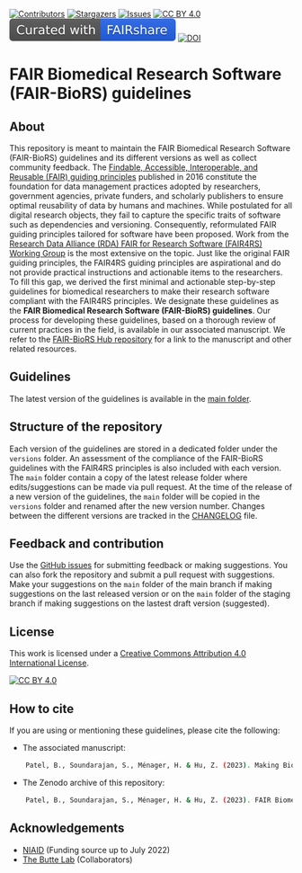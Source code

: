 [![Contributors][contributors-shield]][contributors-url]
[![Stargazers][stars-shield]][stars-url]
[![Issues][issues-shield]][issues-url]
[![CC BY 4.0][cc-by-shield]][cc-by]
[![Curated with FAIRshare][fairshare-shield]][fairshare-url]
[![DOI](https://zenodo.org/badge/DOI/10.5281/zenodo.6604538.svg)](https://doi.org/10.5281/zenodo.6604538)

[contributors-shield]: https://img.shields.io/github/contributors/FAIR-BioRS/Guidelines.svg?style=flat-square
[contributors-url]: https://github.com/FAIR-BioRS/Guidelines/graphs/contributors
[stars-shield]: https://img.shields.io/github/stars/FAIR-BioRS/Guidelines.svg?style=flat-square
[stars-url]: https://github.com/FAIR-BioRS/Guidelines/stargazers
[issues-shield]: https://img.shields.io/github/issues/FAIR-BioRS/Guidelines.svg?style=flat-square
[issues-url]: https://github.com/FAIR-BioRS/Guidelines/issues
[cc-by]: http://creativecommons.org/licenses/by/4.0/
[cc-by-image]: https://i.creativecommons.org/l/by/4.0/88x31.png
[cc-by-shield]: https://img.shields.io/badge/License-CC%20BY%204.0-lightgrey.svg
[fairshare-shield]: https://raw.githubusercontent.com/fairdataihub/FAIRshare/main/badge.svg
[fairshare-url]: https://fairdataihub.org/fairshare

# FAIR Biomedical Research Software (FAIR-BioRS) guidelines

## About
This repository is meant to maintain the FAIR Biomedical Research Software (FAIR-BioRS) guidelines and its different versions as well as collect community feedback. The [Findable, Accessible, Interoperable, and Reusable (FAIR) guiding principles](https://doi.org/10.1038/sdata.2016.18) published in 2016 constitute the foundation for data management practices adopted by researchers, government agencies, private funders, and scholarly publishers to ensure optimal reusability of data by humans and machines. While postulated for all digital research objects, they fail to capture the specific traits of software such as dependencies and versioning. Consequently, reformulated FAIR guiding principles tailored for software have been proposed. Work from the [Research Data Alliance (RDA) FAIR for Research Software (FAIR4RS) Working Group](https://doi.org/10.15497/RDA00065) is the most extensive on the topic. Just like the original FAIR guiding principles, the FAIR4RS guiding principles are aspirational and do not provide practical instructions and actionable items to the researchers. To fill this gap, we derived the first minimal and actionable step-by-step guidelines for biomedical researchers to make their research software compliant with the FAIR4RS principles. We designate these guidelines as the **FAIR Biomedical Research Software (FAIR-BioRS) guidelines**. Our process for developing these guidelines, based on a thorough review of current practices in the field, is available in our associated manuscript. We refer to the [FAIR-BioRS Hub repository](https://github.com/FAIR-BioRS/Hub) for a link to the manuscript and other related resources.

## Guidelines
The latest version of the guidelines is available in the [main folder](main).

## Structure of the repository
Each version of the guidelines are stored in a dedicated folder under the `versions` folder. An assessment of the compliance of the FAIR-BioRS guidelines with the FAIR4RS principles is also included with each version. The `main` folder contain a copy of the latest release folder where edits/suggestions can be made via pull request. At the time of the release of a new version of the guidelines, the `main` folder will be copied in the `versions` folder and renamed after the new version number. Changes between the different versions are tracked in the [CHANGELOG](https://github.com/FAIR-BioRS/Guidelines/blob/main/CHANGELOG.md) file. 

## Feedback and contribution
Use the [GitHub issues](https://github.com/FAIR-BioRS/Guidelines/issues) for submitting feedback or making suggestions. You can also fork the repository and submit a pull request with suggestions. Make your suggestions on the `main` folder of the main branch if making suggestions on the last released version or on the `main` folder of the staging branch if making suggestions on the lastest draft version (suggested).

## License
This work is licensed under a
[Creative Commons Attribution 4.0 International License][cc-by].

[![CC BY 4.0][cc-by-image]][cc-by]

## How to cite

If you are using or mentioning these guidelines, please cite the following:

- The associated manuscript:

```bash
    Patel, B., Soundarajan, S., Ménager, H. & Hu, Z. (2023). Making Biomedical Research Software FAIR: Actionable Step-by-step Guidelines with a User-support Tool. bioRxiv, https://doi.org/10.1101/2022.04.18.488694.
```

- The Zenodo archive of this repository:

```bash
    Patel, B., Soundarajan, S., Ménager, H. & Hu, Z. (2023). FAIR Biomedical Research Software (FAIR-BioRS) guidelines (v2.0.0). Zenodo. https://doi.org/10.5281/zenodo.6609011
```


## Acknowledgements

- [NIAID](https://www.niaid.nih.gov/) (Funding source up to July 2022)
- [The Butte Lab](https://buttelab.ucsf.edu/) (Collaborators)


